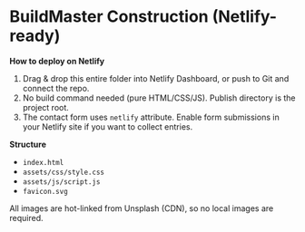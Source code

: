 # BuildMaster Construction (Netlify-ready)

**How to deploy on Netlify**
1. Drag & drop this entire folder into Netlify Dashboard, or push to Git and connect the repo.
2. No build command needed (pure HTML/CSS/JS). Publish directory is the project root.
3. The contact form uses `netlify` attribute. Enable form submissions in your Netlify site if you want to collect entries.

**Structure**
- `index.html`
- `assets/css/style.css`
- `assets/js/script.js`
- `favicon.svg`

All images are hot-linked from Unsplash (CDN), so no local images are required.

